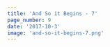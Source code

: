 ```yaml
---
title: 'And So it Begins - 7'
page_number: 9
date: '2017-10-3'
image: 'and-so-it-begins-7.png'
---
```

